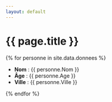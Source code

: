 ```yaml
---
layout: default
---
```


# {{ page.title }}

{% for personne in site.data.donnees %}

- **Nom** : {{ personne.Nom }}
- **Âge** : {{ personne.Age }}
- **Ville** : {{ personne.Ville }}

{% endfor %}
